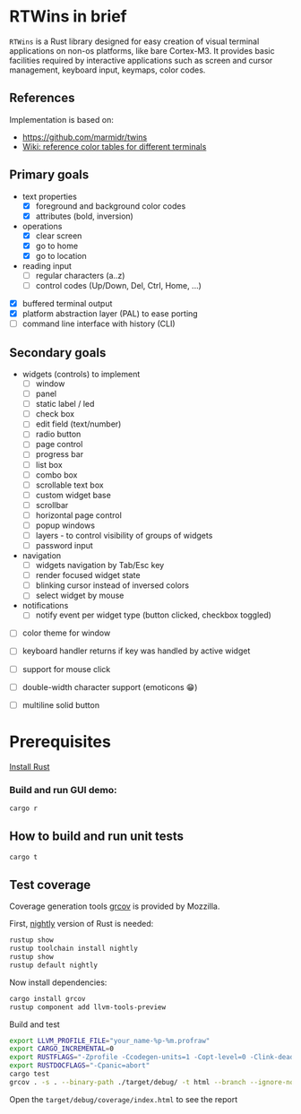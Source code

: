 # RTWins in brief

`RTWins` is a Rust library designed for easy creation of visual terminal applications on non-os platforms, like bare Cortex-M3.
It provides basic facilities required by interactive applications such as screen and cursor management, keyboard input, keymaps, color codes.

## References

Implementation is based on:

* https://github.com/marmidr/twins
* [Wiki: reference color tables for different terminals](https://en.m.wikipedia.org/wiki/ANSI_escape_code)

## Primary goals

- text properties
    - [x] foreground and background color codes
    - [x] attributes (bold, inversion)
- operations
    - [x] clear screen
    - [x] go to home
    - [x] go to location
- reading input
    - [ ] regular characters (a..z)
    - [ ] control codes (Up/Down, Del, Ctrl, Home, ...)
- [x] buffered terminal output
- [x] platform abstraction layer (PAL) to ease porting
- [ ] command line interface with history (CLI)

## Secondary goals

- widgets (controls) to implement
    - [ ] window
    - [ ] panel
    - [ ] static label / led
    - [ ] check box
    - [ ] edit field (text/number)
    - [ ] radio button
    - [ ] page control
    - [ ] progress bar
    - [ ] list box
    - [ ] combo box
    - [ ] scrollable text box
    - [ ] custom widget base
    - [ ] scrollbar
    - [ ] horizontal page control
    - [ ] popup windows
    - [ ] layers - to control visibility of groups of widgets
    - [ ] password input
- navigation
    - [ ] widgets navigation by Tab/Esc key
    - [ ] render focused widget state
    - [ ] blinking cursor instead of inversed colors
    - [ ] select widget by mouse
- notifications
    - [ ] notify event per widget type (button clicked, checkbox toggled)
- [ ] color theme for window
- [ ] keyboard handler returns if key was handled by active widget
- [ ] support for mouse click
- [ ] double-width character support (emoticons 😁)
- [ ] multiline solid button


# Prerequisites

[Install Rust](https://www.rust-lang.org/tools/install)

### Build and run GUI demo:

```bash
cargo r
```

## How to build and run unit tests

```bash
cargo t
```

## Test coverage

Coverage generation tools [grcov](https://github.com/mozilla/grcov) is provided by Mozzilla.

First, [nightly](https://rust-lang.github.io/rustup/concepts/channels.html) version of Rust is needed:

```bash
rustup show
rustup toolchain install nightly
rustup show
rustup default nightly
```

Now install dependencies:

```bash
cargo install grcov
rustup component add llvm-tools-preview
```

Build and test

```bash
export LLVM_PROFILE_FILE="your_name-%p-%m.profraw"
export CARGO_INCREMENTAL=0
export RUSTFLAGS="-Zprofile -Ccodegen-units=1 -Copt-level=0 -Clink-dead-code -Coverflow-checks=off -Zpanic_abort_tests -Cpanic=abort"
export RUSTDOCFLAGS="-Cpanic=abort"
cargo test
grcov . -s . --binary-path ./target/debug/ -t html --branch --ignore-not-existing -o ./target/debug/coverage/
```

Open the `target/debug/coverage/index.html` to see the report
